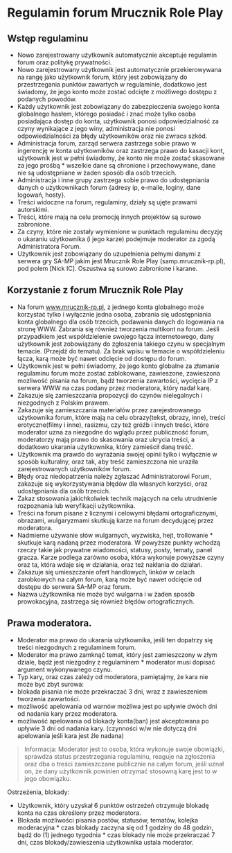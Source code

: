 # Regulamin forum Mrucznik Role Play

## Wstęp regulaminu
* Nowo zarejestrowany użytkownik automatycznie akceptuje regulamin forum oraz politykę prywatności.
* Nowo zarejestrowany użytkownik jest automatycznie przekierowywana na rangę jako użytkownik forum, który jest zobowiązany do przestrzegania punktów zawartych w regulaminie, dodatkowo jest świadomy, że jego konto może zostać odcięte z możliwego dostępu z podanych powodów.
* Każdy użytkownik jest zobowiązany do zabezpieczenia swojego konta globalnego hasłem, którego posiadać i znać może tylko osoba posiadająca dostęp do konta, użytkownik ponosi odpowiedzialność za czyny wynikające z jego winy, administracja nie ponosi odpowiedzialności za błędy użytkowników oraz nie zwraca szkód.
* Administracja forum, zarząd serwera zastrzega sobie prawo w ingerencję w konta użytkowników oraz zastrzega prawo do kasacji kont, użytkownik jest w pełni świadomy, że konto nie może zostać skasowane za jego prośbą * wszelkie dane są chronione i przechowywane, dane nie są udostępniane w żaden sposób dla osób trzecich.
* Administracja i inne grupy zastrzega sobie prawo do udostępniania danych o użytkownikach forum {adresy ip, e-maile, loginy, dane logowań, hosty}.
* Treści widoczne na forum, regulaminy, działy są ujęte prawami autorskimi.
* Treści, które mają na celu promocję innych projektów są surowo zabronione.
* Za czyny, które nie zostały wymienione w punktach regulaminu decyzję o ukaraniu użytkownika (i jego karze) podejmuje moderator za zgodą Administratora Forum.
* Użytkownik jest zobowiązany do uzupełnienia pełnymi danymi z serwera gry SA-MP jakim jest Mrucznik Role Play (samp.mrucznik-rp.pl), pod polem [Nick IC]. Oszustwa są surowo zabronione i karane.

## Korzystanie z forum Mrucznik Role Play
* Na forum www.mrucznik-rp.pl, z jednego konta globalnego może korzystać tylko i wyłącznie jedna osoba, zabrania się udostępniania konta globalnego dla osób trzecich, podawania danych do logowania na stronę WWW. Zabrania się również tworzenia multikont na forum. Jeśli przypadkiem jest współdzielenie swojego łącza internetowego, dany użytkownik jest zobowiązany do zgłoszenia takiego czynu w specjalnym temacie. (Przejdź do tematu). Za brak wpisu w temacie o współdzieleniu łącza, karą może być nawet odcięcie od dostępu do forum.
* Użytkownik jest w pełni świadomy, że jego konto globalne za złamanie regulaminu forum może zostać zablokowane, zawieszone, zawieszona możliwość pisania na forum, bądź tworzenia zawartości, wycięcia IP z serwera WWW na czas podany przez moderatora, który nadał karę.
* Zakazuje się zamieszczania propozycji do czynów nielegalnych i niezgodnych z Polskim prawem.
* Zakazuje się zamieszczania materiałów przez zarejestrowanego użytkownika forum, które mają na celu obrazy(tekst, obrazy, inne), treści erotyczne(filmy i inne), rasizmu, czy też gróźb i innych treści, które moderator uzna za niezgodne do wglądu przez publiczność forum, moderatorzy mają prawo do skasowania oraz ukrycia treści, a dodatkowo ukarania użytkownika, który zamieścił daną treść.
* Użytkownik ma prawdo do wyrażania swojej opinii tylko i wyłącznie w sposób kulturalny, oraz tak, aby treść zamieszczona nie uraziła zarejestrowanych użytkowników forum.
* Błędy oraz niedopatrzenia należy zgłaszać Administratorowi Forum, zakazuje się wykorzystywania błędów dla własnych korzyści, oraz udostępniania dla osób trzecich.
* Zakaz stosowania jakichkolwiek technik mających na celu utrudnienie rozpoznania lub weryfikacji użytkownika.
* Treści na forum pisane z licznymi i celowymi błędami ortograficznymi, obrazami, wulgaryzmami skutkują karze na forum decydującej przez moderatora.
* Nadmierne używanie słów wulgarnych, wyzwiska, hejt, trollowanie * skutkuje karą nadaną przez moderatora. W powyższe punkty wchodzą rzeczy takie jak prywatne wiadomości, statusy, posty, tematy, panel gracza. Karze podlega zarówno osoba, która wykonuje powyższe czyny oraz ta, która wdaje się w działania, oraz też nakłania do działań.
* Zakazuje się umieszczanie ofert handlowych, linków w celach zarobkowych na całym forum, karą może być nawet odcięcie od dostępu do serwera SA-MP oraz forum.
* Nazwa użytkownika nie może być wulgarna i w żaden sposób prowokacyjna, zastrzega się również błędów ortograficznych.

## Prawa moderatora.
* Moderator ma prawo do ukarania użytkownika, jeśli ten dopatrzy się treści niezgodnych z regulaminem forum.
* Moderator ma prawo zamknąć temat, który jest zamieszczony w złym dziale, bądź jest niezgodny z regulaminem * moderator musi dopisać argument wykonywanego czynu.
* Typ kary, oraz czas zależy od moderatora, pamiętajmy, że kara nie może być zbyt surowa:
* blokada pisania nie może przekraczać 3 dni, wraz z zawieszeniem tworzenia zawartości.
* możliwość apelowania od warnów możliwa jest po upływie dwóch dni od nadania kary przez moderatora.
* możliwość apelowania od blokady konta(ban) jest akceptowana po upływie 3 dni od nadania kary.
(czynności w/w nie dotyczą dni apelowania jeśli kara jest źle nadana)

>Informacja: Moderator jest to osoba, która wykonuje swoje obowiązki, sprawdza status przestrzegania regulaminu, reaguje na zgłoszenia oraz dba o treści zamieszczane publicznie na całym forum, jeśli uznał on, że dany użytkownik powinien otrzymać stosowną karę jest to w jego obowiązku.

Ostrzeżenia, blokady:

* Użytkownik, który uzyskał 6 punktów ostrzeżeń otrzymuje blokadę konta na czas określony przez moderatora.
* Blokada możliwości pisania postów, statusów, tematów, kolejka moderacyjna * czas blokady zaczyna się od 1 godziny do 48 godzin, bądź do (1) jednego tygodnia * czas blokady nie może przekraczać 7 dni, czas blokady/zawieszenia użytkownika ustala moderator.
